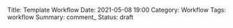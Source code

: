 Title: Template Workflow
Date: 2021-05-08 19:00
Category: Workflow
Tags: workflow
Summary: 
comment_
Status: draft

